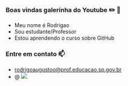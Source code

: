 ### Boas vindas galerinha do Youtube ✏️ 🤙
- Meu nome é Rodrigao
- Sou estudante/Professor
- Estou aprendendo o curso sobre GitHub
### Entre em contato 📫
- rodrigoaugustoo@prof.educacao.sp.gov.br
- @
![](https://media1.giphy.com/media/K5vTT4Hu29LvNZKetx/giphy.gif?cid=6c09b952kp9xz8o3uiqqgku3ldny2gdp1l0ujs6kn0r3wclb&ep=v1_stickers_related&rid=giphy.gif&ct=s)

